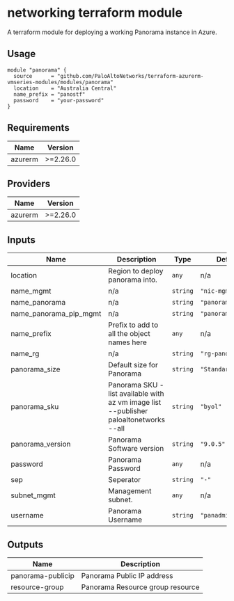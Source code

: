 networking terraform module
===========

A terraform module for deploying a working Panorama instance in Azure.

Usage
-----

```hcl
module "panorama" {
  source      = "github.com/PaloAltoNetworks/terraform-azurerm-vmseries-modules/modules/panorama"
  location    = "Australia Central"
  name_prefix = "panostf"
  password    = "your-password"
}
```

## Requirements

| Name | Version |
|------|---------|
| azurerm | >=2.26.0 |

## Providers

| Name | Version |
|------|---------|
| azurerm | >=2.26.0 |

## Inputs

| Name | Description | Type | Default | Required |
|------|-------------|------|---------|:--------:|
| location | Region to deploy panorama into. | `any` | n/a | yes |
| name\_mgmt | n/a | `string` | `"nic-mgmt"` | no |
| name\_panorama | n/a | `string` | `"panorama"` | no |
| name\_panorama\_pip\_mgmt | n/a | `string` | `"panorama-pip"` | no |
| name\_prefix | Prefix to add to all the object names here | `any` | n/a | yes |
| name\_rg | n/a | `string` | `"rg-panorama"` | no |
| panorama\_size | Default size for Panorama | `string` | `"Standard_D5_v2"` | no |
| panorama\_sku | Panorama SKU - list available with az vm image list --publisher paloaltonetworks --all | `string` | `"byol"` | no |
| panorama\_version | Panorama Software version | `string` | `"9.0.5"` | no |
| password | Panorama Password | `any` | n/a | yes |
| sep | Seperator | `string` | `"-"` | no |
| subnet\_mgmt | Management subnet. | `any` | n/a | yes |
| username | Panorama Username | `string` | `"panadmin"` | no |

## Outputs

| Name | Description |
|------|-------------|
| panorama-publicip | Panorama Public IP address |
| resource-group | Panorama Resource group resource |

